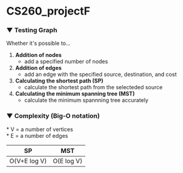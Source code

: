 # CS260_projectF

### ▼ Testing Graph
Whether it's possible to...
1. **Addition of nodes**
    - add a specified number of nodes
2. **Addition of edges**
    - add an edge with the specified source, destination, and cost
3. **Calculating the shortest path (SP)**
    - calculate the shortest path from the selecteded source
4. **Calculating the minimum spanning tree (MST)**
    - calculate the minimum spannning tree accurately

### ▼ Complexity (Big-O notation)
\* V = a number of vertices<br>
\* E = a number of edges

|SP|MST|
|:--:|:--:|
|O(V+E log V)|O(E log V)|
